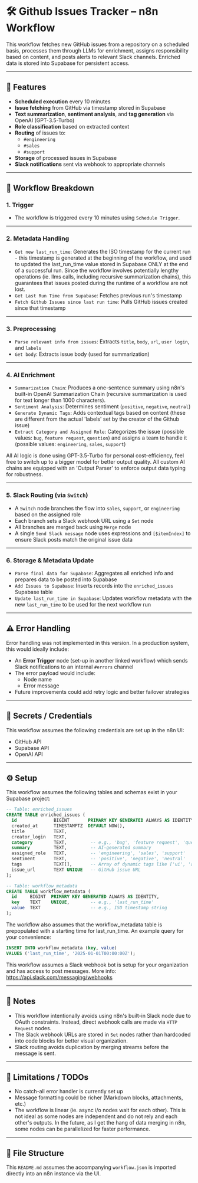 # 🛠️ Github Issues Tracker – n8n Workflow

This workflow fetches new GitHub issues from a repository on a scheduled basis, processes them through LLMs for enrichment, assigns responsibility based on content, and posts alerts to relevant Slack channels. 
Enriched data is stored into Supabase for persistent access.

---

## 📌 Features

- **Scheduled execution** every 10 minutes
- **Issue fetching** from GitHub via timestamp stored in Supabase
- **Text summarization**, **sentiment analysis**, and **tag generation** via OpenAI (GPT-3.5-Turbo)
- **Role classification** based on extracted context
- **Routing** of issues to:
  - `#engineering`
  - `#sales`
  - `#support`
- **Storage** of processed issues in Supabase
- **Slack notifications** sent via webhook to appropriate channels

---

## 🧩 Workflow Breakdown

### 1. Trigger

- The workflow is triggered every 10 minutes using `Schedule Trigger`.

---

### 2. Metadata Handling

- `Get new last_run_time`: Generates the ISO timestamp for the current run - this timestamp is generated at the beginning of the workflow, and used to updated the last_run_time value stored in Supabase ONLY at the end of a successful run. Since the workflow involves potentially lengthy operations (ie. llms calls, including recursive summarization chains), this guarantees that issues posted during the runtime of a workflow are not lost.
- `Get Last Run Time from Supabase`: Fetches previous run's timestamp
- `Fetch Github Issues since last run time`: Pulls GitHub issues created since that timestamp

---

### 3. Preprocessing

- `Parse relevant info from issues`: Extracts `title`, `body`, `url`, `user login`, and `labels`
- `Get body`: Extracts issue body (used for summarization)

---

### 4. AI Enrichment

- `Summarization Chain`: Produces a one-sentence summary using n8n's built-in OpenAI Summarization Chain (recursive summarization is used for text longer than 1000 characters).
- `Sentiment Analysis`: Determines sentiment (`positive`, `negative`, `neutral`)
- `Generate Dynamic Tags`: Adds contextual tags based on content (these are different from the actual 'labels' set by the creator of the Github issue)
- `Extract Category and Assigned Role`: Categorizes the issue (possible values: `bug`, `feature request`, `question`) and assigns a team to handle it (possible values: `engineering`, `sales`, `support`)

All AI logic is done using GPT-3.5-Turbo for personal cost-efficiency, feel free to switch up to a bigger model for better output quality.
All custom AI chains are equipped with an 'Output Parser' to enforce output data typing for robustness.

---

### 5. Slack Routing (via `Switch`)

- A `Switch` node branches the flow into `sales`, `support`, or `engineering` based on the assigned role
- Each branch sets a Slack webhook URL using a `Set` node
- All branches are merged back using `Merge` node
- A single `Send Slack message` node uses expressions and `[$itemIndex]` to ensure Slack posts match the original issue data

---

### 6. Storage & Metadata Update

- `Parse final data for Supabase`: Aggregates all enriched info and prepares data to be posted into Supabase
- `Add Issues to Supabase`: Inserts records into the `enriched_issues` Supabase table
- `Update last_run_time in Supabase`: Updates workflow metadata with the new `last_run_time` to be used for the next workflow run

---

## ⚠️ Error Handling

Error handling was not implemented in this version. In a production system, this would ideally include:

- An **Error Trigger** node (set-up in another linked workflow) which sends Slack notifications to an internal `#errors` channel
- The error payload would include:
  - Node name
  - Error message
- Future improvements could add retry logic and better failover strategies

---

## 🔐 Secrets / Credentials

This workflow assumes the following credentials are set up in the n8n UI:

- GitHub API
- Supabase API
- OpenAI API

---

## ⚙️ Setup

This workflow assumes the following tables and schemas exist in your Supabase project:

```sql
-- Table: enriched_issues
CREATE TABLE enriched_issues (
  id              BIGINT       PRIMARY KEY GENERATED ALWAYS AS IDENTITY,
  created_at      TIMESTAMPTZ  DEFAULT NOW(),
  title           TEXT,
  creator_login   TEXT,
  category        TEXT,         -- e.g., 'bug', 'feature request', 'question'
  summary         TEXT,         -- AI-generated summary
  assigned_role   TEXT,         -- 'engineering', 'sales', 'support'
  sentiment       TEXT,         -- 'positive', 'negative', 'neutral'
  tags            TEXT[],       -- Array of dynamic tags like ['ui', 'api', 'critical']
  issue_url       TEXT UNIQUE   -- GitHub issue URL
);

-- Table: workflow_metadata
CREATE TABLE workflow_metadata (
  id     BIGINT  PRIMARY KEY GENERATED ALWAYS AS IDENTITY,
  key    TEXT    UNIQUE,        -- e.g., 'last_run_time'
  value  TEXT                   -- e.g., ISO timestamp string
);
```

The workflow also assumes that the workflow_metadata table is prepopulated with a starting time for last_run_time. An example query for your convenience:

```sql
INSERT INTO workflow_metadata (key, value)
VALUES ('last_run_time', '2025-01-01T00:00:00Z');
```

This workflow assumes a Slack webhook bot is setup for your organization and has access to post messages.
More info: https://api.slack.com/messaging/webhooks


---

## 📝 Notes

- This workflow intentionally avoids using n8n's built-in Slack node due to OAuth constraints. Instead, direct webhook calls are made via `HTTP Request` nodes.
- The Slack webhook URLs are stored in `Set` nodes rather than hardcoded into code blocks for better visual organization.
- Slack routing avoids duplication by merging streams before the message is sent.

---

## 🚧 Limitations / TODOs

- No catch-all error handler is currently set up
- Message formatting could be richer (Markdown blocks, attachments, etc.)
- The workflow is linear (ie. async i/o nodes wait for each other). This is not ideal as some nodes are independent and do not rely and each other's outputs. In the future, as I get the hang of data merging in n8n, some nodes can be parallelized for faster performance.

---

## 📂 File Structure

This `README.md` assumes the accompanying `workflow.json` is imported directly into an n8n instance via the UI.

